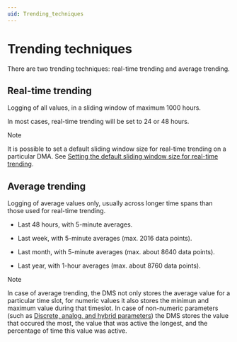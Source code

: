 ```yaml
---
uid: Trending_techniques
---
```


# Trending techniques

There are two trending techniques: real-time trending and average trending.

## Real-time trending

Logging of all values, in a sliding window of maximum 1000 hours.

In most cases, real-time trending will be set to 24 or 48 hours.

> [!NOTE]
> It is possible to set a default sliding window size for real-time trending on a particular DMA. See [Setting the default sliding window size for real-time trending](xref:Setting_the_default_sliding_window_size_for_real-time_trending#setting-the-default-sliding-window-size-for-real-time-trending).

## Average trending

Logging of average values only, usually across longer time spans than those used for real-time trending.

- Last 48 hours, with 5-minute averages.

- Last week, with 5-minute averages (max. 2016 data points).

- Last month, with 5-minute averages (max. about 8640 data points).

- Last year, with 1-hour averages (max. about 8760 data points).

> [!NOTE]
> In case of average trending, the DMS not only stores the average value for a particular time slot, for numeric values it also stores the minimun and maximum value during that timeslot. In case of non-numeric parameters (such as [Discrete, analog, and hybrid parameters](xref:https://docs.dataminer.services/user-guide/Basic_Functionality/Parameters/Types_of_parameters/Discrete_analog_and_hybrid_parameters.html)) the DMS stores the value that occured the most, the value that was active the longest, and the percentage of time this value was active.
